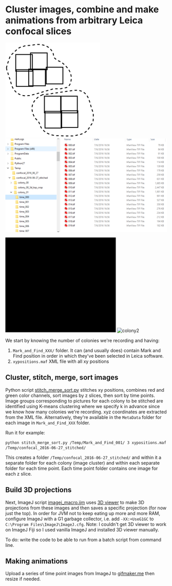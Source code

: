 # Cluster images, combine and make animations from arbitrary Leica confocal slices

![stitching](images/stitching_example.png)
![files](images/sorted_files.png)

![colony2](animations/colony_00_ani.gif)
![colony2](animations/colony_02_ani.gif)

We start by knowing the number of colonies we're recording and having:

1. ``Mark_and_Find_XXX/`` folder. It can (and usually does) contain Mark and Find position in order in which they've been selected in Leica software.
2. ``xypositions.maf`` XML file with all xy positions

## Cluster, stitch, merge, sort images

Python script [stitch_merge_sort.py](stitch_merge_sort.py) stitches xy positions, combines red and green color channels, sort images by z slices, then sort by time points. Image groups corresponding to pictures for each colony to be stitched are identified using K-means clustering where we specify k in advance since we know how many colonies we're recording. xyz coordinates are extracted from the XML file. Alternatively, they're available in the ``MetaData`` folder for each image in ``Mark_and_Find_XXX`` folder.

Run it for example:

```
python stitch_merge_sort.py /Temp/Mark_and_Find_001/ 3 xypositions.maf /Temp/confocal_2016-06-27_stitched/
```

This creates a folder ``/Temp/confocal_2016-06-27_stitched/`` and within it a separate folder for each colony (image cluster) and within each separate folder for each time point. Each time point folder contains one image for each z slice.

## Build 3D projections

Next, ImageJ script [imagej_macro.ijm](imagej_macro.ijm) uses [3D viewer](http://3dviewer.neurofly.de/) to make 3D projections from these images and then saves a specific projection (for now just the top). In order for JVM not to keep eating up more and more RAM, configure ImageJ with a G1 garbage collector, i.e. add ``-XX:+UseG1GC`` to ``C:\Program Files\ImageJ\ImageJ.cfg``. Note: I couldn't get 3D viewer to work on ImageJ Fiji so I used vanilla ImageJ and installed 3D viewer manually.

To do: write the code to be able to run from a batch script from command line.

## Making animations

Upload a series of time point images from ImageJ to [gifmaker.me](http://gifmaker.me) then resize if needed.
